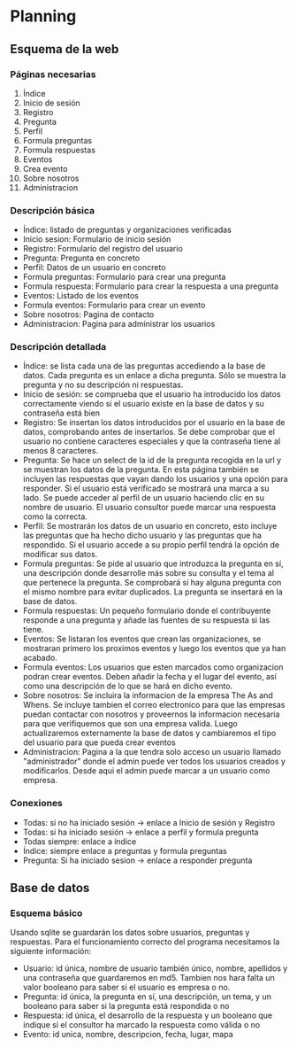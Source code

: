 # Planning 

## Esquema de la web

### Páginas necesarias

1. Índice
1. Inicio de sesión
1. Registro
1. Pregunta
1. Perfil
1. Formula preguntas
1. Formula respuestas
1. Eventos
1. Crea evento
1. Sobre nosotros
1. Administracion

### Descripción básica

* Índice: listado de preguntas y organizaciones verificadas
* Inicio sesion: Formulario de inicio sesión
* Registro: Formulario del registro del usuario
* Pregunta: Pregunta en concreto
* Perfil: Datos de un usuario en concreto
* Formula preguntas: Formulario para crear una pregunta
* Formula respuesta: Formulario para crear la respuesta a una pregunta
* Eventos: Listado de los eventos
* Formula eventos: Formulario para crear un evento
* Sobre nosotros: Pagina de contacto
* Administracion: Pagina para administrar los usuarios

### Descripción detallada

* Índice: se lista cada una de las preguntas accediendo a la base de datos. Cada pregunta es un enlace a dicha pregunta. Sólo se muestra la pregunta y no su descripción ni respuestas.
* Inicio de sesión: se comprueba que el usuario ha introducido los datos correctamente viendo si el usuario existe en la base de datos y su contraseña está bien
* Registro: Se insertan los datos introducidos por el usuario en la base de datos, comprobando antes de insertarlos. Se debe comprobar que el usuario no contiene caracteres especiales y que la contraseña tiene al menos 8 caracteres.
* Pregunta: Se hace un select de la id de la pregunta recogida en la url y se muestran los datos de la pregunta. En esta página también se incluyen las respuestas que vayan dando los usuarios y una opción para responder. Si el usuario está verificado se mostrará una marca a su lado. Se puede acceder al perfil de un usuario haciendo clic en su nombre de usuario. El usuario consultor puede marcar una respuesta como la correcta.
* Perfil: Se mostrarán los datos de un usuario en concreto, esto incluye las preguntas que ha hecho dicho usuario y las preguntas que ha respondido. Si el usuario accede a su propio perfil tendrá la opción de modificar sus datos.
* Formula preguntas: Se pide al usuario que introduzca la pregunta en sí, una descripción donde desarrolle más sobre su consulta y el tema al que pertenece la pregunta. Se comprobará si hay alguna pregunta con el mismo nombre para evitar duplicados. La pregunta se insertará en la base de datos.
* Formula respuestas: Un pequeño formulario donde el contribuyente responde a una pregunta y añade las fuentes de su respuesta si las tiene.
* Eventos: Se listaran los eventos que crean las organizaciones, se mostraran primero los proximos eventos y luego los eventos que ya han acabado. 
* Formula eventos: Los usuarios que esten marcados como organizacion podran crear eventos. Deben añadir la fecha y el lugar del evento, así como una descripción de lo que se hará en dicho evento. 
* Sobre nosotros: Se incluira la informacion de la empresa The As and Whens. Se incluye tambien el correo electronico para que las empresas puedan contactar con nosotros y proveernos la informacion necesaria para que verifiquemos que son una empresa valida. Luego actualizaremos externamente la base de datos y cambiaremos el tipo del usuario para que pueda crear eventos 
* Administracion: Pagina a la que tendra solo acceso un usuario llamado "administrador" donde el admin puede ver todos los usuarios creados y modificarlos. Desde aqui el admin puede marcar a un usuario como empresa.
### Conexiones

* Todas: si no ha iniciado sesión -> enlace a Inicio de sesión y Registro
* Todas: si ha iniciado sesión -> enlace a perfil y formula pregunta
* Todas siempre: enlace a índice
* Índice: siempre enlace a preguntas y formula preguntas
* Pregunta: Si ha iniciado sesion -> enlace a responder pregunta

## Base de datos

### Esquema básico

Usando sqlite se guardarán los datos sobre usuarios, preguntas y respuestas. Para el funcionamiento correcto del programa necesitamos la siguiente información:
* Usuario: id única, nombre de usuario también único, nombre, apellidos y una contraseña que guardaremos en md5. Tambien nos hara falta un valor booleano para saber si el usuario es empresa o no. 
* Pregunta: id única, la pregunta en sí, una descripción, un tema, y un booleano para saber si la pregunta está respondida o no
* Respuesta: id única, el desarrollo de la respuesta y un booleano que indique si el consultor ha marcado la respuesta como válida o no
* Evento: id unica, nombre, descripcion, fecha, lugar, mapa
